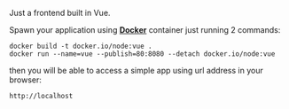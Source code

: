 Just a frontend built in Vue.

Spawn your application using [**Docker**](https://www.docker.com/community-edition) container just running 2 commands:
~~~
docker build -t docker.io/node:vue .
docker run --name=vue --publish=80:8080 --detach docker.io/node:vue
~~~
then you will be able to access a simple app using url address in your browser: 
~~~
http://localhost
~~~
